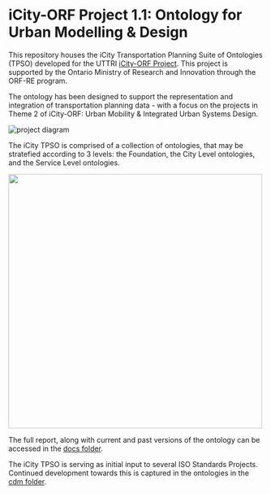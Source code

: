 # iCity-ORF Project 1.1: Ontology for Urban Modelling & Design
This repository houses the iCity Transportation Planning Suite of Ontologies (TPSO) developed for the UTTRI [iCity-ORF Project](http://uttri.utoronto.ca/research/projects/icity-urban-informatics-sustainable-metropolitan-growth/). This project is supported by the Ontario Ministry of Research and Innovation through the ORF-RE program.

The ontology has been designed to support the representation and integration of transportation planning data - with a focus on the projects in Theme 2 of iCity-ORF: Urban Mobility & Integrated Urban Systems Design.

![project  diagram](./diagrams/1_icity_TPSO_projects.png "TPSO and iCity Projects")

The iCity TPSO is comprised of a collection of ontologies, that may be stratefied according to 3 levels: the Foundation, the City Level ontologies, and the Service Level ontologies.

<img src="./diagrams/6_icity_modules_detail.png" width="500">

The full report, along with current and past versions of the ontology can be accessed in the [docs folder](./docs/).

The iCity TPSO is serving as initial input to several ISO Standards Projects. Continued development towards this is captured in the ontologies in the [cdm folder](./docs/cdm/).


